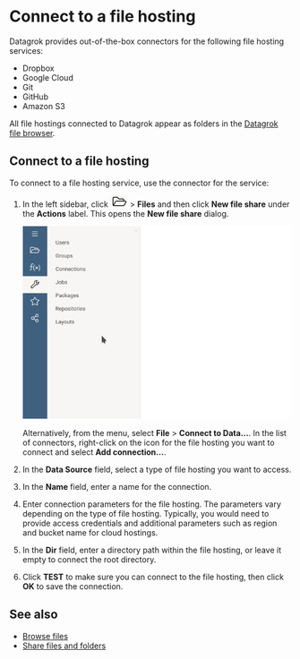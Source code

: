 # Connect to a file hosting

Datagrok provides out-of-the-box connectors for the following file hosting services:

* Dropbox
* Google Cloud 
* Git
* GitHub
* Amazon S3

All file hostings connected to Datagrok appear as folders in the [Datagrok file browser](/help/access/files/browse-files.html#file-browser).


## Connect to a file hosting 

To connect to a file hosting service, use the connector for the service: 

1. In the left sidebar, click ![Open](/help/images/open-icon.png) > **Files** and then click **New file share** under the **Actions** label. 
This opens the **New file share** dialog. 

   ![Connect a file hosting](/help/images/access/connect-file-hosting.gif)

    Alternatively, from the menu, select **File** > **Connect to Data...**.
    In the list of connectors, right-click on the icon for the file hosting you want to connect and select **Add connection...**.
<!---
    ![File share properties](/images/access/file-share-properties.png)
    --->

2. In the **Data Source** field, select a type of file hosting you want to access.
3. In the **Name** field, enter a name for the connection.  
4. Enter connection parameters for the file hosting.
The parameters vary depending on the type of file hosting.
Typically, you would need to provide access credentials and additional parameters such as region and bucket name for cloud hostings.

5. In the **Dir** field, enter a directory path within the file hosting, or leave it empty to connect the root directory. 
6. Click **TEST** to make sure you can connect to the file hosting, then click **OK** to save the connection.


## See also

* [Browse files](/help/access/files/browse-files.html)
* [Share files and folders](todo)
